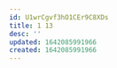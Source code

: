 ```yaml
---
id: U1wrCgvf3hO1CEr9C8XDs
title: 1 13
desc: ''
updated: 1642085991966
created: 1642085991966
---
```


